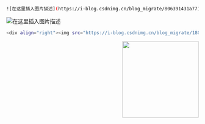 ```bash
![在这里插入图片描述](https://i-blog.csdnimg.cn/blog_migrate/806391431a771302d605faf1ae5dd41a.jpeg#pic_center)
```

![在这里插入图片描述](https://i-blog.csdnimg.cn/blog_migrate/806391431a771302d605faf1ae5dd41a.jpeg#pic_center)

```bash
<div align="right"><img src="https://i-blog.csdnimg.cn/blog_migrate/1807fa4a23b69706f01098209e570f08.jpeg" width="200"></div>
```
<div align="right"><img src="https://i-blog.csdnimg.cn/blog_migrate/1807fa4a23b69706f01098209e570f08.jpeg" width="200"></div>
